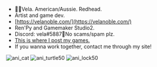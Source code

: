- 🦘🦌Vela. American/Aussie. Redhead.
- Artist and game dev.
- [https://velanoble.com/](https://velanoble.com/)
- Ren'Py and Gamemaker Studio2.
- Discord: vela#5887🔑No scams/spam plz.
- [This is where I post my games.](https://velanoble.itch.io/)
- If you wanna work together, contact me through my site!

![ani_cat](https://user-images.githubusercontent.com/47091951/127810728-b10a6a0b-f218-4af5-bfcc-eb75cc3ec81a.gif)
![ani_turtle50](https://user-images.githubusercontent.com/47091951/123736006-6fcdd880-d8df-11eb-8be0-f37228f7d6cb.gif)
![ani_lock50](https://user-images.githubusercontent.com/47091951/133012077-2d67ca10-a1d2-4f72-80ac-458bfc1bf427.gif)
